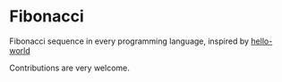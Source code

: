 # Fibonacci

Fibonacci sequence in every programming language, inspired by [hello-world](https://github.com/leachim6/hello-world)

Contributions are very welcome.
